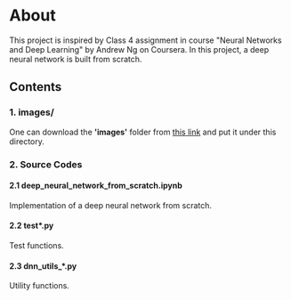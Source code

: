 
About
=======
This project is inspired by Class 4 assignment in course "Neural Networks and Deep Learning" by Andrew Ng
on Coursera. In this project, a deep neural network is built from scratch.

Contents
----------

### 1. images/
One can download the **'images'** folder from [this link](https://www.dropbox.com/sh/j09citb6pzysvmy/AAAP-fghpQ0GvXZjVpyLJgf0a?dl=0) and put it under this directory. 

### 2. Source Codes

#### 2.1 deep_neural_network_from_scratch.ipynb
Implementation of a deep neural network from scratch.
 
#### 2.2 test*.py
Test functions.

#### 2.3 dnn_utils_*.py
Utility functions.

